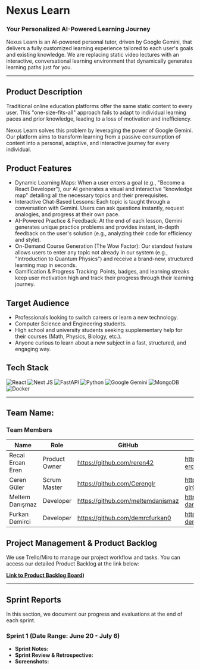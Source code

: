 # Nexus Learn 

### Your Personalized AI-Powered Learning Journey

Nexus Learn is an AI-powered personal tutor, driven by Google Gemini, that delivers a fully customized learning experience tailored to each user's goals and existing knowledge. We are replacing static video lectures with an interactive, conversational learning environment that dynamically generates learning paths just for you.

---

## Product Description

Traditional online education platforms offer the same static content to every user. This "one-size-fits-all" approach fails to adapt to individual learning paces and prior knowledge, leading to a loss of motivation and inefficiency.

Nexus Learn solves this problem by leveraging the power of Google Gemini. Our platform aims to transform learning from a passive consumption of content into a personal, adaptive, and interactive journey for every individual.

## Product Features

-    Dynamic Learning Maps: When a user enters a goal (e.g., "Become a React Developer"), our AI generates a visual and interactive "knowledge map" detailing all the necessary topics and their prerequisites.
-    Interactive Chat-Based Lessons: Each topic is taught through a conversation with Gemini. Users can ask questions instantly, request analogies, and progress at their own pace.
-    AI-Powered Practice & Feedback: At the end of each lesson, Gemini generates unique practice problems and provides instant, in-depth feedback on the user's solution (e.g., analyzing their code for efficiency and style).
-    On-Demand Course Generation (The Wow Factor): Our standout feature allows users to enter any topic not already in our system (e.g., "Introduction to Quantum Physics") and receive a brand-new, structured learning map in seconds.
-    Gamification & Progress Tracking: Points, badges, and learning streaks keep user motivation high and track their progress through their learning journey.

## Target Audience

-   Professionals looking to switch careers or learn a new technology.
-   Computer Science and Engineering students.
-   High school and university students seeking supplementary help for their courses (Math, Physics, Biology, etc.).
-   Anyone curious to learn about a new subject in a fast, structured, and engaging way.

## Tech Stack

![React](https://img.shields.io/badge/react-%2320232a.svg?style=for-the-badge&logo=react&logoColor=%2361DAFB)
![Next JS](https://img.shields.io/badge/Next-black?style=for-the-badge&logo=next.js&logoColor=white)
![FastAPI](https://img.shields.io/badge/FastAPI-005571?style=for-the-badge&logo=fastapi)
![Python](https://img.shields.io/badge/python-3670A0?style=for-the-badge&logo=python&logoColor=ffdd54)
![Google Gemini](https://img.shields.io/badge/Google%20Gemini-8E75B2?style=for-the-badge&logo=google-gemini&logoColor=white)
![MongoDB](https://img.shields.io/badge/MongoDB-4EA94B?style=for-the-badge&logo=mongodb&logoColor=white)
![Docker](https://img.shields.io/badge/docker-%230db7ed.svg?style=for-the-badge&logo=docker&logoColor=white)

---

## Team Name: <!-- Enter your team name here, e.g., "AI Pioneers" -->

### Team Members

| Name                 | Role            | GitHub                                     | LinkedIn                                       |
| -------------------- | --------------- | ------------------------------------------ | ---------------------------------------------- |
| Recai Ercan Eren     | Product Owner   |  https://github.com/reren42                | https://www.linkedin.com/in/r-ercan-eren/      |
| Ceren Güler          | Scrum Master    |  https://github.com/Cerenglr               | http://www.linkedin.com/in/ceren-glr00         |
| Meltem Danışmaz      | Developer       |  https://github.com/meltemdanismaz         | https://www.linkedin.com/in/meltem-danismaz/   |
| Furkan Demirci       | Developer       |  https://github.com/demrcfurkan0           | https://www.linkedin.com/in/furkan-demirci-x/  |

## Project Management & Product Backlog

We use Trello/Miro to manage our project workflow and tasks. You can access our detailed Product Backlog at the link below:

**[Link to Product Backlog Board](https://miro.com/welcomeonboard/cnplZUFjVFYwN0w5dTF1NWwvZng1aUVXRCt4UDVPY05xRWN5ZkFwUkVIbDNoY24ybzJaSW50MlpDdjk2ZHZwbnJXS0tXV3VMTVdBanNNRlNKVlZmOUdvd1FKRzg3SFJUS1Z6bk4rVklNVmZWVzloeDJWYlNKVmxZdW1uckZzY0l3VHhHVHd5UWtSM1BidUtUYmxycDRnPT0hdjE=?share_link_id=936424257854))**

---

## Sprint Reports

In this section, we document our progress and evaluations at the end of each sprint.

### Sprint 1 (Date Range: June 20 - July 6)
- **Sprint Notes:**
- **Sprint Review & Retrospective:**
- **Screenshots:**

